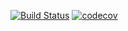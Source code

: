 [![Build Status](https://travis-ci.com/pluralism/java_btree.svg?branch=master)](https://travis-ci.com/pluralism/java_btree)
[![codecov](https://codecov.io/gh/pluralism/java_btree/branch/master/graph/badge.svg)](https://codecov.io/gh/pluralism/java_btree)